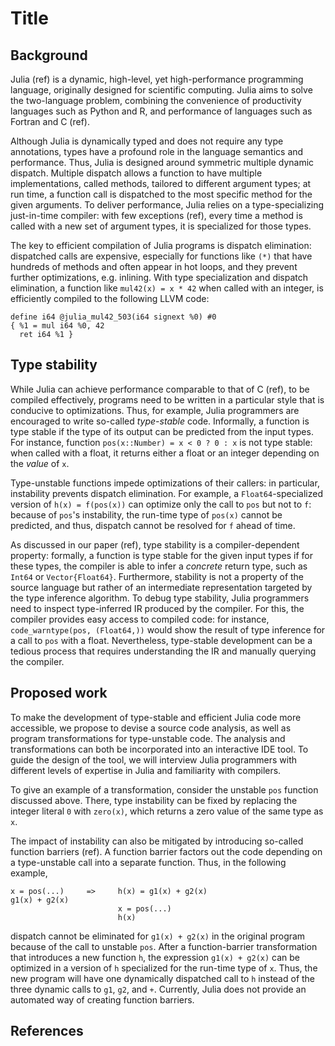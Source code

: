 # Title

## Background

Julia (ref) is a dynamic, high-level, yet high-performance programming language,
originally designed for scientific computing.
Julia aims to solve the two-language problem, combining the convenience of
productivity languages such as Python and R, and performance of languages such
as Fortran and C (ref).

Although Julia is dynamically typed and does not require any type annotations,
types have a profound role in the language semantics and performance.
Thus, Julia is designed around symmetric multiple dynamic dispatch.
Multiple dispatch allows a function to have multiple implementations, called
methods, tailored to different argument types; at run time, a function
call is dispatched to the most specific method for the given arguments.
To deliver performance, Julia relies on a type-specializing just-in-time
compiler: with few exceptions (ref), every time a method is called with a new
set of argument types, it is specialized for those types.

The key to efficient compilation of Julia programs is dispatch elimination:
dispatched calls are expensive, especially for functions like `(*)` that have
hundreds of methods and often appear in hot loops,
and they prevent further optimizations, e.g. inlining.
With type specialization and dispatch elimination, a function like
`mul42(x) = x * 42`
when called with an integer, is efficiently compiled to the following LLVM code:
```
define i64 @julia_mul42_503(i64 signext %0) #0
{ %1 = mul i64 %0, 42
  ret i64 %1 }
```

## Type stability

While Julia can achieve performance comparable to that of C (ref),
to be compiled effectively, programs need to be written in a particular style that
is conducive to optimizations.
Thus, for example, Julia programmers are encouraged to write so-called
_type-stable_ code. Informally, a function is type stable if the type of its
output can be predicted from the input types.
For instance, function `pos(x::Number) = x < 0 ? 0 : x` is not type stable: when
called with a float, it returns either a float or an integer depending on the
_value_ of `x`.

Type-unstable functions impede optimizations of their callers: in particular,
instability prevents dispatch elimination.
For example, a `Float64`-specialized version of
`h(x) = f(pos(x))` can optimize only the call to `pos` but not to `f`:
because of `pos`'s instability, the run-time type of `pos(x)` cannot be predicted, and thus, dispatch cannot be resolved for `f` ahead of time.

As discussed in our paper (ref), type stability is a compiler-dependent
property: formally, a function is type stable for the given input types
if for these types, the compiler is able to infer a _concrete_ return type,
such as `Int64` or `Vector{Float64}`.
Furthermore, stability is not a property of the source language but rather of an
intermediate representation targeted by the type inference algorithm.
To debug type stability,
Julia programmers need to inspect type-inferred IR produced by the compiler.
For this, the compiler provides easy access to compiled code:
for instance, `code_warntype(pos, (Float64,))` would show the result of type
inference for a call to `pos` with a float.
Nevertheless, type-stable development can be a tedious process that requires
understanding the IR and manually querying the compiler.

## Proposed work

To make the development of type-stable and efficient Julia code more accessible,
we propose to devise a source code analysis, as well as
program transformations for type-unstable code.
The analysis and transformations can both be incorporated
into an interactive IDE tool.
To guide the design of the tool,
we will interview Julia programmers with different levels
of expertise in Julia and familiarity with compilers.

To give an example of a transformation, consider the unstable `pos` function
discussed above. There, type instability can be fixed by replacing
the integer literal `0` with `zero(x)`, which returns a zero value of the same
type as `x`.

The impact of instability can also be mitigated
by introducing so-called function barriers (ref).
A function barrier factors out the code depending on a type-unstable call
into a separate function. 
Thus, in the following example,
```
x = pos(...)     =>     h(x) = g1(x) + g2(x)
g1(x) + g2(x)                                        
                        x = pos(...)
                        h(x)
```
dispatch cannot be eliminated for `g1(x) + g2(x)`
in the original program because of the call to unstable `pos`.
After a function-barrier transformation that introduces a new function `h`,
the expression `g1(x) + g2(x)` can be optimized
in a version of `h` specialized for the run-time type of `x`.
Thus, the new program will have one dynamically dispatched call to `h`
instead of the three dynamic calls to `g1`, `g2`, and `+`.
Currently, Julia does not provide an automated way of creating function barriers.

## References

[1]:
    https://docs.julialang.org/en/v1/manual/performance-tips/#Be-aware-of-when-Julia-avoids-specializing
[2]: https://docs.julialang.org/en/v1/manual/performance-tips/#kernel-functions
[3]: https://julialang.org/blog/2020/08/invalidations/